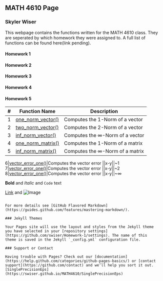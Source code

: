 ## MATH 4610 Page
### Skyler Wiser

This webpage contains the functions written for the MATH 4610 class. They are seperated by which homework they were assigned to. A full list of functions can be found here(link pending).

#### Homework 1
#### Homework 2
#### Homework 3
#### Homework 4
#### Homework 5
#|Function Name|Description
---|---|---
1|[one_norm_vector()](https://swiser.github.io/MATH4610/one_norm_vector)|Computes the 1-Norm of a vector
2|[two_norm_vector()](https://swiser.github.io/MATH4610/two_norm_vector)|Computes the 2-Norm of a vector
3|[inf_norm_vector()](https://swiser.github.io/MATH4610/inf_norm_vector)|Computes the ∞-Norm of a vector
4|[one_norm_matrix()](https://swiser.github.io/MATH4610/one_norm_matrix)|Computes the 1-Norm of a matrix
5|[inf_norm_matrix()](https://swiser.github.io/MATH4610/inf_norm_matrix)|Computes the ∞-Norm of a matrix

6|[vector_error_one()](https://swiser.github.io/MATH4610/vector_error_one)|Computes the vector error \|\|x-y\|\|~1
7|[vector_error_one()](https://swiser.github.io/MATH4610/vector_error_two)|Computes the vector error \|\|x-y\|\|~2
8|[vector_error_one()](https://swiser.github.io/MATH4610/vector_error_inf)|Computes the vector error \|\|x-y\|\|~∞


**Bold** and _Italic_ and `Code` text

[Link](url) and ![Image](src)
```

For more details see [GitHub Flavored Markdown](https://guides.github.com/features/mastering-markdown/).

### Jekyll Themes

Your Pages site will use the layout and styles from the Jekyll theme you have selected in your [repository settings](https://github.com/swiser/Homework-1/settings). The name of this theme is saved in the Jekyll `_config.yml` configuration file.

### Support or Contact

Having trouble with Pages? Check out our [documentation](https://help.github.com/categories/github-pages-basics/) or [contact support](https://github.com/contact) and we’ll help you sort it out.
[SinglePrecisionEps](https://swiser.github.io/MATH4610/SinglePrecisionEps)
